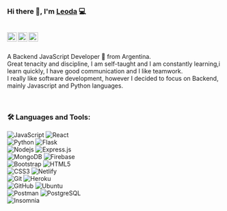 ### Hi there 👋, I'm [Leoda](https://github.com/leod-e1) 💻

<br/>
<a href="https://www.linkedin.com/in/leonardo-d-angeli-9723b7177">
  <img align="left" alt="leoda's Linkedin" width="22px" src="https://cdn.jsdelivr.net/npm/simple-icons@v3/icons/linkedin.svg" />
</a>

<a href="https://www.instagram.com/puro_back.js/">
  <img align="left" alt="puroback's instagram" width="22px" src="https://cdn.jsdelivr.net/npm/simple-icons@v3/icons/instagram.svg" />
</a>

<a href="mailto:leodangeli12@gmail.com?subject=Email%20Subject">
  <img align="left" alt="leoda's Email" width="22px" src="https://cdn.jsdelivr.net/npm/simple-icons@v3/icons/gmail.svg" />
</a><br/><br/>

<p>
  A Backend JavaScript Developer 🚀 from Argentina.<br/>
  Great tenacity and discipline, I am self-taught and I am constantly learning,i learn quickly, I have good communication and I like teamwork.<br/>
  I really like software development, however I decided to focus on Backend, mainly Javascript and Python languages.
</p>

<br/>

### 🛠️ Languages and Tools:

![JavaScript](https://img.shields.io/badge/-JavaScript-white?style=flat-square&logo=javascript) 
![React](https://img.shields.io/badge/-React-white?style=flat-square&logo=react)<br/>
![Python](https://img.shields.io/badge/-Python-white?style=flat-square&logo=python)
![Flask](https://img.shields.io/badge/-Flask-black?style=flat-square&logo=flask) <br/>
![Nodejs](https://img.shields.io/badge/-Nodejs-white?style=flat-square&logo=Node.js)
![Express.js](https://img.shields.io/badge/-Express-white?style=flat-square&logo=express)<br/>
![MongoDB](https://img.shields.io/badge/-MongoDB-white?style=flat-square&logo=mongodb)
![Firebase](https://img.shields.io/badge/-Firebase-white?style=flat-square&logo=Firebase)<br/>
![Bootstrap](https://img.shields.io/badge/-Bootstrap-white?style=flat-square&logo=bootstrap)
![HTML5](https://img.shields.io/badge/-HTML5-black?style=flat-square&logo=html5&logoColor=white)<br/>
![CSS3](https://img.shields.io/badge/-CSS3-black?style=flat-square&logo=css3)
![Netlify](https://img.shields.io/badge/-Netlify-white?style=flat-square&logo=netlify)<br/>
![Git](https://img.shields.io/badge/-Git-white?style=flat-square&logo=git)
![Heroku](https://img.shields.io/badge/-Heroku-black?style=flat-square&logo=heroku)<br/>
![GitHub](https://img.shields.io/badge/-GitHub-black?style=flat-square&logo=github)
![Ubuntu](https://img.shields.io/badge/-Ubuntu-white?style=flat-square&logo=ubuntu)<br/>
![Postman](https://img.shields.io/badge/-Postman-white?style=flat-square&logo=postman)
![PostgreSQL](https://img.shields.io/badge/-PostgreSQL-black?style=flat-square&logo=postgresql)<br/>
![Insomnia](https://img.shields.io/badge/-Insomnia-black?style=flat-square&logo=insomnia) 
